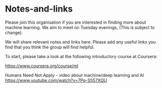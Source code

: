 # Notes-and-links

Please join this organisation if you are interested in finding more about machine learning. We aim to meet on Tuesday evenings, (This is subject to change).

We will share relevant notes and links here. Please add any useful links you find that you think the group will find helpful.


To start, please take a look at the following introductory course at Coursera:

https://www.coursera.org/course/ml


Humans Need Not Apply - video about machine/deep learning and AI https://www.youtube.com/watch?v=7Pq-S557XQU
